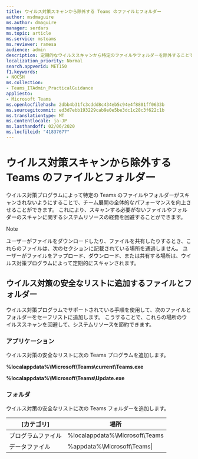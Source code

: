 ```yaml
---
title: ウイルス対策スキャンから除外する Teams のファイルとフォルダー
author: msdmaguire
ms.author: dmaguire
manager: serdars
ms.topic: article
ms.service: msteams
ms.reviewer: ramesa
audience: admin
description: 定期的なウイルススキャンから特定のファイルやフォルダーを除外することで、チームのパフォーマンスを向上させます。
localization_priority: Normal
search.appverid: MET150
f1.keywords:
- NOCSH
ms.collection:
- Teams_ITAdmin_PracticalGuidance
appliesto:
- Microsoft Teams
ms.openlocfilehash: 2dbb4b31fc3cddd8c434eb5c94e4f8801ff0633b
ms.sourcegitcommit: ed3d7ebb193229cab9e0e5be3dc1c28c3f622c1b
ms.translationtype: MT
ms.contentlocale: ja-JP
ms.lasthandoff: 02/06/2020
ms.locfileid: "41837677"
---
```

<a name="teams-files-and-folders-to-exclude-from-antivirus-scanning"></a>ウイルス対策スキャンから除外する Teams のファイルとフォルダー
=================================

ウイルス対策プログラムによって特定の Teams のファイルやフォルダーがスキャンされないようにすることで、チーム展開の全体的なパフォーマンスを向上させることができます。 これにより、スキャンする必要がないファイルやフォルダーのスキャンに関するシステムリソースの経費を回避することができます。

> [!NOTE]
> ユーザーがファイルをダウンロードしたり、ファイルを共有したりするとき、これらのファイルは、次のセクションに記載されている場所を通過しません。 ユーザーがファイルをアップロード、ダウンロード、または共有する場所は、ウイルス対策プログラムによって定期的にスキャンされます。

## <a name="files-and-folders-to-add-to-your-antivirus-safe-lists"></a>ウイルス対策の安全なリストに追加するファイルとフォルダー

ウイルス対策プログラムでサポートされている手順を使用して、次のファイルとフォルダーをセーフリストに追加します。 こうすることで、これらの場所のウイルススキャンを回避して、システムリソースを節約できます。

### <a name="programs"></a>アプリケーション

ウイルス対策の安全なリストに次の Teams プログラムを追加します。

**%localappdata%\Microsoft\Teams\current\Teams.exe**

**%localappdata%\Microsoft\Teams\Update.exe**

### <a name="folders"></a>フォルダ

ウイルス対策の安全なリストに次の Teams フォルダーを追加します。

|[カテゴリ]  |場所  |
|---------|---------|
|プログラムファイル  |%localappdata%\Microsoft\Teams|
|データファイル     |%appdata%\Microsoft\Teams\|